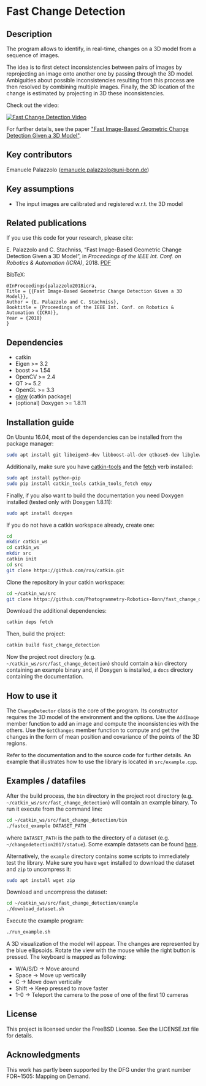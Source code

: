 # Fast Change Detection

## Description

The program allows to identify, in real-time, changes on a 3D model from a sequence of images.

The idea is to first detect inconsistencies between pairs of images by reprojecting an image onto another one by passing through the 3D model. Ambiguities about possible inconsistencies resulting from this process are then resolved by combining multiple images. Finally, the 3D location of the change is estimated by projecting in 3D these inconsistencies.

Check out the video:

[![Fast Change Detection Video](http://img.youtube.com/vi/DEkOYf4Zzh4/0.jpg)](https://www.youtube.com/watch?v=DEkOYf4Zzh4&feature=youtu.be "Fast Change Detection Video")

For further details, see the paper ["Fast Image-Based Geometric Change Detection Given a 3D Model"](http://www.ipb.uni-bonn.de/pdfs/palazzolo2018icra.pdf).

## Key contributors

Emanuele Palazzolo (emanuele.palazzolo@uni-bonn.de)

## Key assumptions

* The input images are calibrated and registered w.r.t. the 3D model

## Related publications

If you use this code for your research, please cite:

E. Palazzolo and C. Stachniss, “Fast Image-Based Geometric Change Detection Given a 3D Model”, in _Proceedings of the IEEE Int. Conf. on Robotics & Automation (ICRA)_, 2018. [PDF](http://www.ipb.uni-bonn.de/pdfs/palazzolo2018icra.pdf)

BibTeX:
```
@InProceedings{palazzolo2018icra,
Title = {{Fast Image-Based Geometric Change Detection Given a 3D Model}},
Author = {E. Palazzolo and C. Stachniss},
Booktitle = {Proceedings of the IEEE Int. Conf. on Robotics & Automation (ICRA)},
Year = {2018}
}
```

## Dependencies

* catkin
* Eigen >= 3.2
* boost >= 1.54
* OpenCV >= 2.4
* QT >= 5.2
* OpenGL >= 3.3
* [glow](https://github.com/jbehley/glow) (catkin package)
* (optional) Doxygen >= 1.8.11

## Installation guide

On Ubuntu 16.04, most of the dependencies can be installed from the package manager:
```bash
sudo apt install git libeigen3-dev libboost-all-dev qtbase5-dev libglew-dev libopencv-dev catkin
```

Additionally, make sure you have [catkin-tools](https://catkin-tools.readthedocs.io/en/latest/) and the [fetch](https://github.com/Photogrammetry-Robotics-Bonn/catkin_tools_fetch) verb installed:
```bash
sudo apt install python-pip
sudo pip install catkin_tools catkin_tools_fetch empy
```

Finally, if you also want to build the documentation you need Doxygen installed (tested only with Doxygen 1.8.11):
```bash
sudo apt install doxygen
```

If you do not have a catkin workspace already, create one:
```bash
cd
mkdir catkin_ws
cd catkin_ws
mkdir src
catkin init
cd src
git clone https://github.com/ros/catkin.git
```
Clone the repository in your catkin workspace:
```bash
cd ~/catkin_ws/src
git clone https://github.com/Photogrammetry-Robotics-Bonn/fast_change_detection.git
```
Download the additional dependencies:
```bash
catkin deps fetch
```
Then, build the project:
```bash
catkin build fast_change_detection
```
Now the project root directory (e.g. `~/catkin_ws/src/fast_change_detection`) should contain a `bin` directory containing an example binary and, if Doxygen is installed, a `docs` directory containing the documentation.

## How to use it

The `ChangeDetector` class is the core of the program. Its constructor requires
the 3D model of the environment and the options. Use the `AddImage` member function to
add an image and compute the inconsistencies with the others. Use the `GetChanges`
member function to compute and get the changes in the form of mean position and 
covariance of the points of the 3D regions.

Refer to the documentation and to the source code for further details. An example
that illustrates how to use the library is located in `src/example.cpp`.

## Examples / datafiles

After the build process, the `bin` directory in the project root directory (e.g. `~/catkin_ws/src/fast_change_detection`) will contain an example binary.
To run it execute from the command line:
```bash
cd ~/catkin_ws/src/fast_change_detection/bin
./fastcd_example DATASET_PATH
```
where `DATASET_PATH` is the path to the directory of a dataset (e.g. `~/changedetection2017/statue`).
Some example datasets can be found [here](http://www.ipb.uni-bonn.de/data/changedetection2017/).

Alternatively, the `example` directory contains some scripts to immediately test the library.
Make sure you have `wget` installed to download the dataset and `zip` to uncompress it:
```bash
sudo apt install wget zip
```
Download and uncompress the dataset:
```bash
cd ~/catkin_ws/src/fast_change_detection/example
./download_dataset.sh
```
Execute the example program:
```bash
./run_example.sh
```

A 3D visualization of the model will appear. The changes are represented by the blue ellipsoids.
Rotate the view with the mouse while the right button is pressed. The keyboard is mapped as following:
* W/A/S/D -> Move around
* Space -> Move up vertically
* C -> Move down vertically
* Shift -> Keep pressed to move faster
* 1-0 -> Teleport the camera to the pose of one of the first 10 cameras

## License

This project is licensed under the FreeBSD License. See the LICENSE.txt file for details.

## Acknowledgments

This work has partly been supported by the DFG under the grant number FOR~1505: Mapping on Demand.
